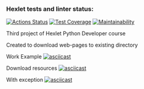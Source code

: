 ### Hexlet tests and linter status:

[![Actions Status](https://github.com/CaptainCollie/python-project-lvl3/workflows/hexlet-check/badge.svg)](https://github.com/CaptainCollie/python-project-lvl3/actions)
[![Test Coverage](https://api.codeclimate.com/v1/badges/636fe944146a03cf4b6a/test_coverage)](https://codeclimate.com/github/CaptainCollie/python-project-lvl3/test_coverage)
[![Maintainability](https://api.codeclimate.com/v1/badges/636fe944146a03cf4b6a/maintainability)](https://codeclimate.com/github/CaptainCollie/python-project-lvl3/maintainability)

Third project of Hexlet Python Developer course

Created to download web-pages to existing directory

Work Example
[![asciicast](https://asciinema.org/a/rj1mUu95m8PoPAWRqwADkanNb.svg)](https://asciinema.org/a/rj1mUu95m8PoPAWRqwADkanNb)

Download resources
[![asciicast](https://asciinema.org/a/fNdJqeq4S1Toeh09JpIqSe64n.svg)](https://asciinema.org/a/fNdJqeq4S1Toeh09JpIqSe64n)

With exception
[![asciicast](https://asciinema.org/a/VxuJS6pMVFQuqxJEHRTxPgbtQ.svg)](https://asciinema.org/a/VxuJS6pMVFQuqxJEHRTxPgbtQ)